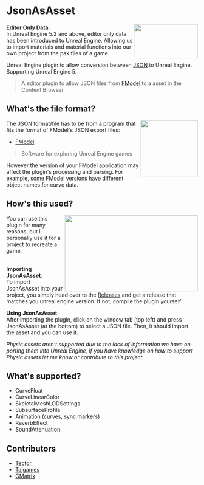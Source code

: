 # JsonAsAsset
<img align="right" width="168" height="90" src="https://user-images.githubusercontent.com/73559984/224509260-48a78275-f5dd-4a20-b0f4-399fb6913d98.png">

   **Editor Only Data**:
 <br> In Unreal Engine 5.2 and above, editor only data has been introduced to Unreal Engine. Allowing us to import materials and material functions into our own project from the pak files of a game.

Unreal Engine plugin to allow conversion between [JSON](https://www.json.org/json-en.html) to Unreal Engine. Supporting Unreal Engine 5. 

> A editor plugin to allow JSON files from [FModel](https://fmodel.app) to a asset in the Content Browser

## What's the file format?
<img align="right" width="150" height="150" src="https://raw.githubusercontent.com/4sval/FModel/master/FModel/FModel.ico">
The JSON format/file has to be from a program that fits the format of FModel's JSON export files:

- [FModel](https://fmodel.app)
> Software for exploring Unreal Engine games

However the version of your FModel application may affect the plugin's processing and parsing. For example, some FModel versions have different object names for curve data.

## How's this used?
<img align="right" width="350" height="200" src="https://user-images.githubusercontent.com/73559984/224574869-6365f76f-8684-4788-b3c2-ad9acf832984.gif">
      You can use this plugin for many reasons, but I personally use it for a project to recreate a game.
  <br> <br> 

  **Importing JsonAsAsset**:
 <br> To import JsonAsAsset into your project, you simply head over to the [Releases](https://github.com/Tectors/JsonAsAsset/releases) and get a release that matches you unreal engine version. If not, compile the plugin yourself.
 
   **Using JsonAsAsset**:
 <br> After importing the plugin, click on the window tab (top left) and press JsonAsAsset (at the bottom) to select a JSON file. Then, it should import the asset and you can use it.

_Physic assets aren't supported due to the lack of information we have on porting them into Unreal Engine, if you have knowledge on how to support Physic assets let me know or contribute to this project._

## What's supported?
- CurveFloat
- CurveLinearColor
- SkeletalMeshLODSettings
- SubsurfaceProfile
- Animation (curves, sync markers)
- ReverbEffect
- SoundAttenuation

## Contributors
- [Tector](https://github.com/Tectors)
- [Tajgames](https://github.com/)
- [GMatrix](https://github.com/GMatrixGames)
